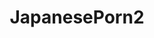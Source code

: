 ---
title: JapanesePorn2
crosslinks:
- JavDownloadCenter
- hugeboobsjav
- ChitoseSaegusa
- Rena_Fukiishi
- kaho_shibuya
- Meguri
- freeuse
- lactation
- SauceForScience
- youtubefactsbot
- Kappa
- rockthehousemd
- asianandlovingit
- ErikaKitagawa
- YumiKazama
- Hitomi_Tanaka
- AsahiMizuno
- AyumiShinoda
- postorgasm
- JuliaBoin
---